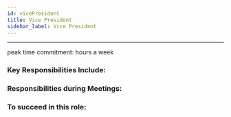 ```yaml
---
id: vicePresident
title: Vice President
sidebar_label: Vice President
---
```

***
peak time commitment: hours a week

### Key Responsibilities Include:

### Responsibilities during Meetings:

### To succeed in this role:
